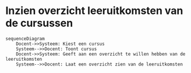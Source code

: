 # Inzien overzicht leeruitkomsten van de cursussen

```mermaid
sequenceDiagram
    Docent->>Systeem: Kiest een cursus
    Systeem-->>Docent: Toont cursus
    Docent->>Systeem: Geeft aan een overzicht te willen hebben van de leeruitkomsten
    Systeem-->>Docent: Laat een overzicht zien van de leeruitkomsten    